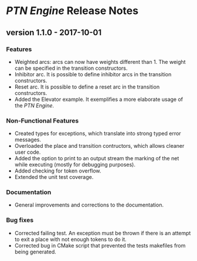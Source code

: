 # *PTN Engine* Release Notes

## version 1.1.0 - 2017-10-01

### Features
 - Weighted arcs: arcs can now have weights different than 1. The weight can be 
 specified in the transition constructors.
 - Inhibitor arc. It is possible to define inhibitor arcs in the transition 
 constructors.
 - Reset arc. It is possible to define a reset arc in the transition 
 constructors.
 - Added the Elevator example. It exemplifies a more elaborate usage of the 
 *PTN Engine*.
 
### Non-Functional Features
 - Created types for exceptions, which translate into strong typed error 
 messages.
 - Overloaded the place and transition contructors, which allows cleaner user 
 code.
 - Added the option to print to an output stream the marking of the net while
 executing (mostly for debugging purposes).
 - Added checking for token overflow.
 - Extended the unit test coverage.

### Documentation
 - General improvements and corrections to the documentation.

### Bug fixes
- Corrected failing test. An exception must be thrown if there is an attempt
 to exit a place with not enough tokens to do it.
- Corrected bug in CMake script that prevented the tests makefiles from being
generated.
